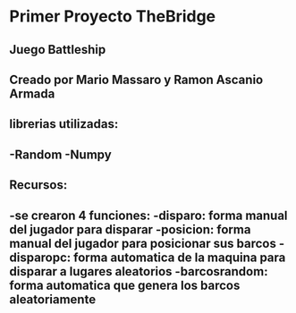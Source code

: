 # Primer Proyecto TheBridge

<h2>Juego Battleship<h2>
  
Creado por Mario Massaro y Ramon Ascanio Armada
 
<h2>librerias utilizadas:<h2>
  
-Random
-Numpy

<h2>Recursos:<h2>
  
-se crearon 4 funciones:
    -disparo: forma manual del jugador para disparar
    -posicion: forma manual del jugador para posicionar sus barcos
    -disparopc: forma automatica de la maquina para disparar a lugares aleatorios
    -barcosrandom: forma automatica que genera los barcos aleatoriamente
